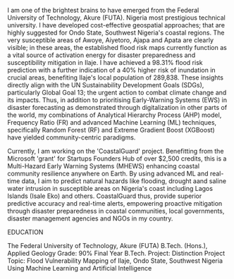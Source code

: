I am one of the brightest brains to have emerged from the Federal University of Technology, Akure (FUTA). Nigeria most prestigious technical university. I have developed cost-effective geospatial approaches; that are highly suggested for Ondo State, Southwest Nigeria's coastal regions. The very susceptible areas of Awoye, Aiyetoro, Ajapa and Apata are clearly visible; in these areas, the established flood risk maps currently function as a vital source of activation energy for disaster preparedness and susceptibility mitigation in Ilaje. I have achieved a 98.31% flood risk prediction with a further indication of a 40% higher risk of inundation in crucial areas, benefiting Ilaje's local population of 289,838. These insights directly align with the UN Sustainability Development Goals (SDGs), particularly Global Goal 13; the urgent action to combat climate change and its impacts. Thus, in addition to prioritising Early-Warning Systems (EWS) in disaster forecasting as demonstrated through digitalization in other parts of the world, my combinations of Analytical Hierarchy Process (AHP) model, Frequency Ratio (FR) and advanced Machine Learning (ML) techniques, specifically Random Forest (RF) and Extreme Gradient Boost (XGBoost) have yielded community-centric paradigms.

Currently, I am working on the 'CoastalGuard' project. Benefitting from the Microsoft 'grant' for Startups Founders Hub of over $2,500 credits, this is a Multi-Hazard Early Warning Systems (MHEWS) enhancing coastal community resilience anywhere on Earth. By using advanced ML and real-time data, I aim to predict natural hazards like flooding, drought aand saline water intrusion in susceptible areas on Nigeria's coast including Lagos Islands (Isale Eko) and others. CoastalGuard thus, provide superior predictive accuracy and real-time alerts, empowering proactive mitigation through disaster preparedness in coastal communities, local governments, disaster management agencies and NGOs in my country.

EDUCATION 


The Federal University of Technology, Akure (FUTA)
B.Tech. (Hons.), Applied Geology
Grade: 90%
Final Year B.Tech. Project: Distinction
Project Topic: Flood Vulnerability Mapping of Ilaje, Ondo State, Southwest Nigeria Using Machine Learning and Artificial Intelligence 

